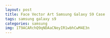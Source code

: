```yaml
---
layout: post
title: Face Vector Art Samsung Galaxy S9 Case
tags: samsung galaxy s9
categories: samsung
img: 1T9ACARchQ9qNDAaCNeyIR1wbhCwM4E3n
---
```


